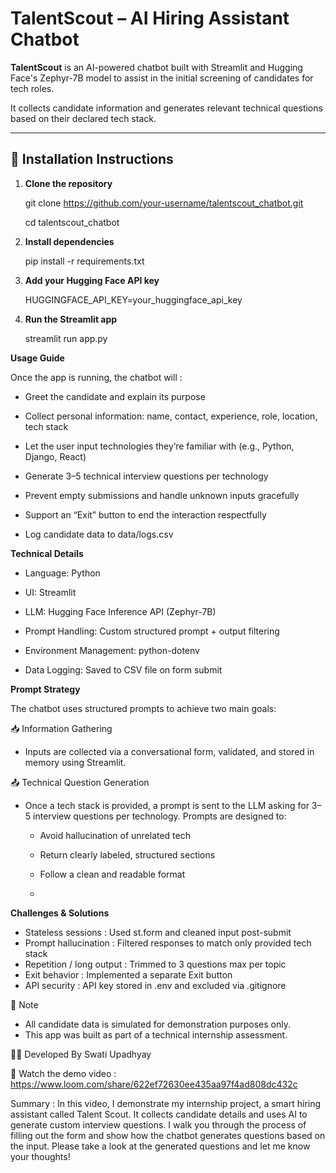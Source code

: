 # TalentScout – AI Hiring Assistant Chatbot

**TalentScout** is an AI-powered chatbot built with Streamlit and Hugging Face's Zephyr-7B model to assist in the initial screening of candidates for tech roles.  

It collects candidate information and generates relevant technical questions based on their declared tech stack.

---

## 🔧 Installation Instructions

1. **Clone the repository**

    git clone https://github.com/your-username/talentscout_chatbot.git

    cd talentscout_chatbot


2. **Install dependencies**

    pip install -r requirements.txt

3. **Add your Hugging Face API key**

    HUGGINGFACE_API_KEY=your_huggingface_api_key

4. **Run the Streamlit app**

    streamlit run app.py
   

**Usage Guide**

Once the app is running, the chatbot will :

- Greet the candidate and explain its purpose

- Collect personal information: name, contact, experience, role, location, tech stack

- Let the user input technologies they’re familiar with (e.g., Python, Django, React)

- Generate 3–5 technical interview questions per technology

- Prevent empty submissions and handle unknown inputs gracefully

- Support an “Exit” button to end the interaction respectfully

- Log candidate data to data/logs.csv


**Technical Details**

- Language: Python

- UI: Streamlit

- LLM: Hugging Face Inference API (Zephyr-7B)

- Prompt Handling: Custom structured prompt + output filtering

- Environment Management: python-dotenv

- Data Logging: Saved to CSV file on form submit



**Prompt Strategy**

The chatbot uses structured prompts to achieve two main goals:

📥 Information Gathering
- Inputs are collected via a conversational form, validated, and stored in memory using Streamlit.

📤 Technical Question Generation
- Once a tech stack is provided, a prompt is sent to the LLM asking for 3–5 interview questions per technology. Prompts are designed to:

    - Avoid hallucination of unrelated tech

    - Return clearly labeled, structured sections

    - Follow a clean and readable format
    - 

**Challenges & Solutions**

- Stateless sessions : Used st.form and cleaned input post-submit
- Prompt hallucination : Filtered responses to match only provided tech stack
- Repetition / long output : Trimmed to 3 questions max per topic
- Exit behavior : Implemented a separate Exit button
- API security : API key stored in .env and excluded via .gitignore

🧪 Note
- All candidate data is simulated for demonstration purposes only.
- This app was built as part of a technical internship assessment.



👩‍💻 Developed By
Swati Upadhyay


🎥 Watch the demo video : https://www.loom.com/share/622ef72630ee435aa97f4ad808dc432c

Summary : In this video, I demonstrate my internship project, a smart hiring assistant called Talent Scout.
It collects candidate details and uses AI to generate custom interview questions.
I walk you through the process of filling out the form and show how the chatbot generates questions based on the input.
Please take a look at the generated questions and let me know your thoughts!
